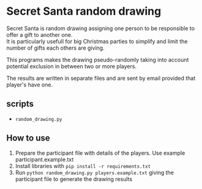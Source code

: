 # Secret Santa random drawing

Secret Santa is random drawing assigning one person to be responsible to offer a gift to another one.  
It is particularly usefull for big Christmas parties to simplify and limit the number of gifts each others are giving.  

This programs makes the drawing pseudo-randomly taking into account potential exclusion in between two or more players.

The results are written in separate files and are sent by email provided that player's have one.

## scripts

- `random_drawing.py`

## How to use

1. Prepare the participant file with details of the players. Use example participant.example.txt
2. Install libraries with `pip install -r requirements.txt`
3. Run `python random_drawing.py players.example.txt` giving the participant file to generate the drawing results
